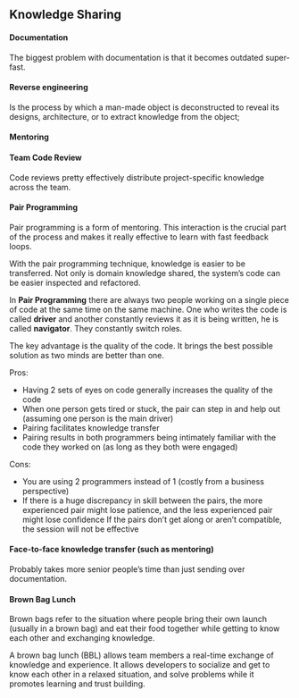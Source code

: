 ## Knowledge Sharing
#### Documentation
The biggest problem with documentation is that it becomes outdated super-fast.

#### Reverse engineering
Is the process by which a man-made object is deconstructed to reveal its designs, architecture, or to extract knowledge from the object;

#### Mentoring

#### Team Code Review
Code reviews pretty effectively distribute project-specific knowledge across the team.

#### Pair Programming
Pair programming is a form of mentoring. This interaction is the crucial part of the process and makes it really effective to learn with fast feedback loops.

With the pair programming technique, knowledge is easier to be transferred. Not only is domain knowledge shared, the system’s code can be easier inspected and refactored.

In __Pair Programming__ there are always two people working on a single piece of code at the same time on the same machine. One who writes the code is called __driver__ and another constantly reviews it as it is being written, he is called __navigator__. They constantly switch roles.

The key advantage is the quality of the code. It brings the best possible solution as two minds are better than one.

Pros:
* Having 2 sets of eyes on code generally increases the quality of the code
* When one person gets tired or stuck, the pair can step in and help out (assuming one person is the main driver)
* Pairing facilitates knowledge transfer
* Pairing results in both programmers being intimately familiar with the code they worked on (as long as they both were engaged)

Cons:
* You are using 2 programmers instead of 1 (costly from a business perspective)
* If there is a huge discrepancy in skill between the pairs, the more experienced pair might lose patience, and the less experienced pair might lose confidence
If the pairs don’t get along or aren’t compatible, the session will not be effective

#### Face-to-face knowledge transfer (such as mentoring)
Probably takes more senior people’s time than just sending over documentation.

#### Brown Bag Lunch
Brown bags refer to the situation where people bring their own launch (usually in a brown bag) and eat their food together while getting to know each other and exchanging knowledge.

A brown bag lunch (BBL) allows team members a real-time exchange of knowledge and experience. It allows developers to socialize and get to know each other in a relaxed situation, and solve problems while it promotes learning and trust building.

